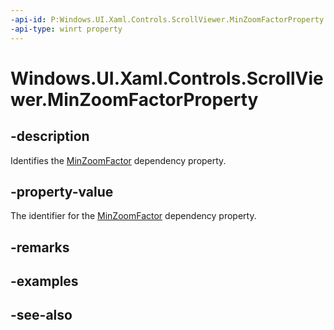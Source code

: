 ```yaml
---
-api-id: P:Windows.UI.Xaml.Controls.ScrollViewer.MinZoomFactorProperty
-api-type: winrt property
---
```


<!-- Property syntax
public Windows.UI.Xaml.DependencyProperty MinZoomFactorProperty { get; }
-->

# Windows.UI.Xaml.Controls.ScrollViewer.MinZoomFactorProperty

## -description
Identifies the [MinZoomFactor](scrollviewer_minzoomfactor.md) dependency property.



## -property-value
The identifier for the [MinZoomFactor](scrollviewer_minzoomfactor.md) dependency property.

## -remarks

## -examples

## -see-also
